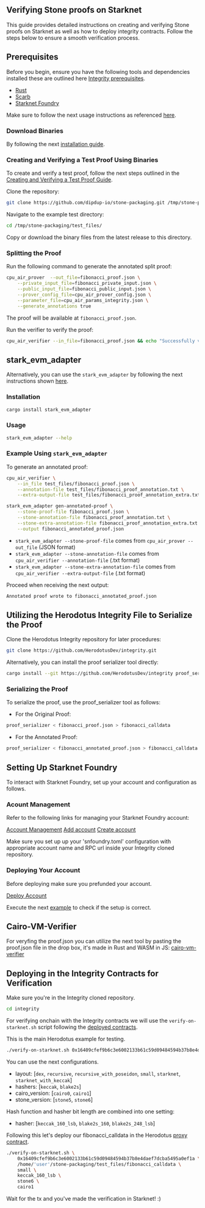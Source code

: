 ## Verifying Stone proofs on Starknet

This guide provides detailed instructions on creating and verifying Stone proofs on Starknet as well as how to deploy integrity contracts. Follow the steps below to ensure a smooth verification process.

## Prerequisites

Before you begin, ensure you have the following tools and dependencies installed these are outlined here [Integrity prerequisites](https://github.com/HerodotusDev/integrity?tab=readme-ov-file#prerequisites).

- [Rust](https://www.rust-lang.org/tools/install)
- [Scarb](https://docs.swmansion.com/scarb/download.html)
- [Starknet Foundry](https://github.com/foundry-rs/starknet-foundry?tab=readme-ov-file#installation)

Make sure to follow the next usage instructions as referenced [here](https://github.com/dipdup-io/stone-packaging?tab=readme-ov-file#usage-instructions).

### Download Binaries

By following the next [installation guide](../install/binaries.md).

### Creating and Verifying a Test Proof Using Binaries

To create and verify a test proof, follow the next steps outlined in the [Creating and Verifying a Test Proof Guide](https://github.com/dipdup-io/stone-packaging?tab=readme-ov-file#creating-and-verifying-a-test-proof-using-binaries).

Clone the repository:

```bash
git clone https://github.com/dipdup-io/stone-packaging.git /tmp/stone-packaging
```

Navigate to the example test directory:

```bash
cd /tmp/stone-packaging/test_files/
```

Copy or download the binary files from the latest release to this directory.

### Splitting the Proof

Run the following command to generate the annotated split proof:

```bash
cpu_air_prover  --out_file=fibonacci_proof.json \
    --private_input_file=fibonacci_private_input.json \
    --public_input_file=fibonacci_public_input.json \
    --prover_config_file=cpu_air_prover_config.json \
    --parameter_file=cpu_air_params_integrity.json \
    --generate_annotations true
```

The proof will be available at `fibonacci_proof.json`.

Run the verifier to verify the proof:

```bash
cpu_air_verifier --in_file=fibonacci_proof.json && echo "Successfully verified example proof."
```

## stark_evm_adapter

Alternatively, you can use the `stark_evm_adapter` by following the next instructions shown [here](https://github.com/zksecurity/stark-evm-adapter?tab=readme-ov-file#cli).

### Installation

```bash
cargo install stark_evm_adapter
```

### Usage

```bash
stark_evm_adapter --help
```

### Example Using `stark_evm_adapter`

To generate an annotated proof:

```bash
cpu_air_verifier \
    --in_file test_files/fibonacci_proof.json \
    --annotation-file test_files/fibonacci_proof_annotation.txt \
    --extra-output-file test_files/fibonacci_proof_annotation_extra.txt
```

```bash
stark_evm_adapter gen-annotated-proof \
    --stone-proof-file fibonacci_proof.json \
    --stone-annotation-file fibonacci_proof_annotation.txt \
    --stone-extra-annotation-file fibonacci_proof_annotation_extra.txt \
    --output fibonacci_annotated_proof.json
```

* `stark_evm_adapter --stone-proof-file` comes from `cpu_air_prover --out_file` (JSON format)
* `stark_evm_adapter --stone-annotation-file` comes from `cpu_air_verifier --annotation-file` (.txt format)
* `stark_evm_adapter --stone-extra-annotation-file` comes from `cpu_air_verifier --extra-output-file` (.txt format)

Proceed when receiving the next output:
```bash
Annotated proof wrote to fibonacci_annotated_proof.json
```
## Utilizing the Herodotus Integrity File to Serialize the Proof

Clone the Herodotus Integrity repository for later procedures:

```bash
git clone https://github.com/HerodotusDev/integrity.git
```

Alternatively, you can install the proof serializer tool directly:

```bash
cargo install --git https://github.com/HerodotusDev/integrity proof_serializer
```

### Serializing the Proof

To serialize the proof, use the proof_serializer tool as follows:

- For the Original Proof:

```bash
proof_serializer < fibonacci_proof.json > fibonacci_calldata
```
- For the Annotated Proof:

```bash
proof_serializer < fibonacci_annotated_proof.json > fibonacci_calldata
```

## Setting Up Starknet Foundry

To interact with Starknet Foundry, set up your account and configuration as follows.

### Acount Management

Refer to the following links for managing your Starknet Foundry account:

[Account Management](https://foundry-rs.github.io/starknet-foundry/appendix/sncast/account/account.html)
[Add account](https://foundry-rs.github.io/starknet-foundry/appendix/sncast/account/add.html)
[Create account](https://foundry-rs.github.io/starknet-foundry/appendix/sncast/account/create.html)

Make sure you set up up your 'snfoundry.toml' configuration with appropriate account name and RPC url inside your Integrity cloned repository.

### Deploying Your Account

Before deploying make sure you prefunded your account.

[Deploy Account](https://foundry-rs.github.io/starknet-foundry/appendix/sncast/account/deploy.html)

Execute the next [example](https://github.com/HerodotusDev/integrity?tab=readme-ov-file#monolith-proof) to check if the setup is correct.

## Cairo-VM-Verifier

For veryfing the proof.json you can utilize the next tool by pasting the proof.json file in the drop box, it's made in Rust and WASM in JS: [cairo-vm-verifier](https://demo.swiftness.iosis.tech/)


## Deploying in the Integrity Contracts for Verification

Make sure you're in the Integrity cloned repository.

```bash
cd integrity
```

For verifying onchain with the Integrity contracts we will use the `verify-on-starknet.sh` script following the [deployed contracts](https://github.com/HerodotusDev/integrity/blob/main/deployed_contracts.md#main-contracts).

This is the main Herodotus example for testing.

```bash
./verify-on-starknet.sh 0x16409cfef9b6c3e6002133b61c59d09484594b37b8e4daef7dcba5495a0ef1a examples/calldata recursive keccak_248_lsb stone5 cairo0
```

You can use the next configurations.

- layout: [`dex`, `recursive`, `recursive_with_poseidon`, `small`, `starknet`, `starknet_with_keccak`]
- hashers: [`keccak`, `blake2s`]
- cairo_version: [`cairo0`, `cairo1`]
- stone_version: [`stone5`, `stone6`]

Hash function and hasher bit length are combined into one setting:

- hasher: [`keccak_160_lsb`, `blake2s_160`, `blake2s_248_lsb`]

Following this let's deploy our fibonacci_calldata in the Herodotus [proxy contract](https://github.com/HerodotusDev/integrity?tab=readme-ov-file#factregistry-and-proxy-contract).

```bash
./verify-on-starknet.sh \
    0x16409cfef9b6c3e6002133b61c59d09484594b37b8e4daef7dcba5495a0ef1a \
    /home/'user'/stone-packaging/test_files/fibonacci_calldata \
    small \
    keccak_160_lsb \
    stone6 \
    cairo1
```

Wait for the tx and you've made the verification in Starknet! :)





